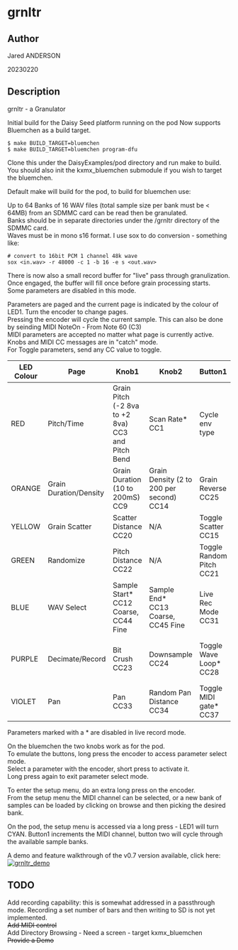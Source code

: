 # grnltr  

## Author

<!-- Insert Your Name Here -->
Jared ANDERSON

20230220

## Description

grnltr - a Granulator

Initial build for the Daisy Seed platform running on the pod 
Now supports Bluemchen as a build target.  

```
$ make BUILD_TARGET=bluemchen
$ make BUILD_TARGET=bluemchen program-dfu
```

Clone this under the DaisyExamples/pod directory and run make to build.  
You should also init the kxmx_bluemchen submodule if you wish to target the bluemchen.  

Default make will build for the pod, to build for bluemchen use:  

Up to 64 Banks of 16 WAV files (total sample size per bank must be < 64MB) from an SDMMC card can be read then be granulated.  
Banks should be in separate directories under the /grnltr directory of the SDMMC card.  
Waves must be in mono s16 format.  I use sox to do conversion - something like:  

```
# convert to 16bit PCM 1 channel 48k wave
sox <in.wav> -r 48000 -c 1 -b 16 -e s <out.wav>
```

There is now also a small record buffer for "live" pass through granulization.  
Once engaged, the buffer will fill once before grain processing starts.  
Some parameters are disabled in this mode.

Parameters are paged and the current page is indicated by the colour of LED1. Turn the encoder to change pages.  
Pressing the encoder will cycle the current sample.  This can also be done by seinding MIDI NoteOn - From Note 60 (C3)  
MIDI parameters are accepted no matter what page is currently active.  
Knobs and MIDI CC messages are in "catch" mode.  
For Toggle parameters, send any CC value to toggle.

| LED Colour | Page | Knob1 | Knob2 | Button1 | Button2 |
| ---------- | ---- | ----- | ----- | ------- | ------- |
| RED | Pitch/Time | Grain Pitch (-2 8va to +2 8va)<br> CC3 and Pitch Bend | Scan Rate\*<br> CC1 | Cycle env type | Reset Grain Pitch and Scan Rate |
| ORANGE | Grain Duration/Density | Grain Duration (10 to 200mS)<br> CC9 | Grain Density (2 to 200 per second)<br> CC14 | Grain Reverse<br> CC25 | Scan Reverse\*<br> CC26 |
| YELLOW | Grain Scatter | Scatter Distance<br> CC20 | N/A | Toggle Scatter<br> CC15 | Toggle Freeze<br> CC27 |
| GREEN | Randomize | Pitch Distance<br> CC22 | N/A | Toggle Random Pitch<br> CC21 | Toggle Random Density<br> CC29 |
| BLUE | WAV Select | Sample Start\*<br> CC12 Coarse, CC44 Fine | Sample End\*<br> CC13 Coarse, CC45 Fine | Live Rec Mode<br> CC31 | Play Rec Buffer<br> CC32 |
| PURPLE | Decimate/Record | Bit Crush<br> CC23 | Downsample<br> CC24 | Toggle Wave Loop\*<br> CC28 | Toggle MIDI note retrig\*<br> CC36|
| VIOLET | Pan | Pan<br> CC33 | Random Pan Distance<br> CC34 | Toggle MIDI gate\*<br> CC37 | Toggle Random Pan<br> CC35 |

Parameters marked with a \* are disabled in live record mode.

On the bluemchen the two knobs work as for the pod.  
To emulate the buttons, long press the encoder to access parameter select mode.  
Select a parameter with the encoder, short press to activate it.  
Long press again to exit parameter select mode.  

To enter the setup menu, do an extra long press on the encoder.  
From the setup menu the MIDI channel can be selected, or a new bank of samples can be loaded by clicking on browse and then picking the desired bank.  

On the pod, the setup menu is accessed via a long press - LED1 will turn CYAN.
Button1 increments the MIDI channel, button two will cycle through the available sample banks.
  
A demo and feature walkthrough of the v0.7 version available, click here:  
[![grnltr_demo](https://img.youtube.com/vi/RLfN7tFsF2Q/0.jpg)](https://youtu.be/RLfN7tFsF2Q "grnltr demo")  

## TODO  
Add recording capability: this is somewhat addressed in a passthrough mode. Recording a set number of bars and then writing to SD is not yet implemented.    
~~Add MIDI control~~    
Add Directory Browsing - Need a screen - target kxmx_bluemchen   
~~Provide a Demo~~  
  
